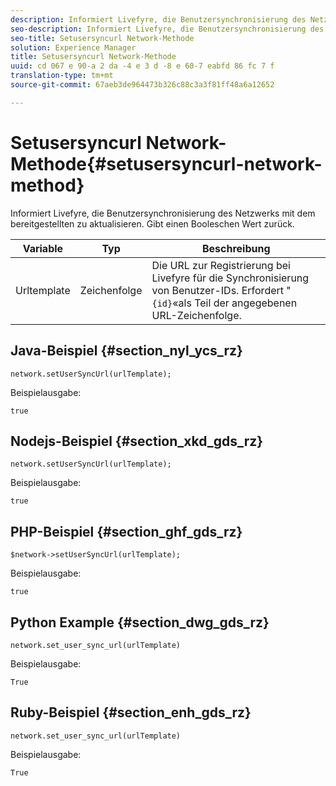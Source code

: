 ```yaml
---
description: Informiert Livefyre, die Benutzersynchronisierung des Netzwerks mit dem bereitgestellten zu aktualisieren. Gibt einen Booleschen Wert zurück.
seo-description: Informiert Livefyre, die Benutzersynchronisierung des Netzwerks mit dem bereitgestellten zu aktualisieren. Gibt einen Booleschen Wert zurück.
seo-title: Setusersyncurl Network-Methode
solution: Experience Manager
title: Setusersyncurl Network-Methode
uuid: cd 067 e 90-a 2 da -4 e 3 d -8 e 60-7 eabfd 86 fc 7 f
translation-type: tm+mt
source-git-commit: 67aeb3de964473b326c88c3a3f81ff48a6a12652

---
```



# Setusersyncurl Network-Methode{#setusersyncurl-network-method}

Informiert Livefyre, die Benutzersynchronisierung des Netzwerks mit dem bereitgestellten zu aktualisieren. Gibt einen Booleschen Wert zurück.

| Variable | Typ | Beschreibung |
|--- |--- |--- |
| Urltemplate | Zeichenfolge | Die URL zur Registrierung bei Livefyre für die Synchronisierung von Benutzer-IDs. Erfordert &quot;`{id}`«als Teil der angegebenen URL-Zeichenfolge. |

## Java-Beispiel {#section_nyl_ycs_rz}

```
network.setUserSyncUrl(urlTemplate); 
```

Beispielausgabe:

```
true
```

## Nodejs-Beispiel {#section_xkd_gds_rz}

```
network.setUserSyncUrl(urlTemplate); 
```

Beispielausgabe:

```
true
```

## PHP-Beispiel {#section_ghf_gds_rz}

```
$network->setUserSyncUrl(urlTemplate); 
```

Beispielausgabe:

```
true
```

## Python Example {#section_dwg_gds_rz}

```
network.set_user_sync_url(urlTemplate) 
```

Beispielausgabe:

```
True
```

## Ruby-Beispiel {#section_enh_gds_rz}

```
network.set_user_sync_url(urlTemplate) 
```

Beispielausgabe:

```
True
```
